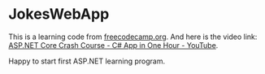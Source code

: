 # JokesWebApp

This is a learning code from [freecodecamp.org](https://www.freecodecamp.org/). And here is the video link: [ASP.NET Core Crash Course - C# App in One Hour - YouTube](https://www.youtube.com/watch?v=BfEjDD8mWYg).



Happy to start first ASP.NET learning program.
